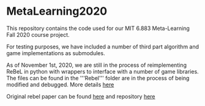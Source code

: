 # MetaLearning2020 

This repository contains the code used for our MIT 6.883 Meta-Learning Fall 2020 course project.


For testing purposes, we have included a number of third part algorithm and game implementations as submodules.

As of November 1st, 2020, we are still in the process of reimplementing ReBeL in python with wrappers to interface with a number of game libraries. The files can be found in the '''Rebel'''  folder are in the process of being modified and debugged. More details [here](https://github.com/damienwmartin/MetaLearning2020/tree/main/Rebel#python-rebel-implementation) 

Original rebel paper can be found [here](https://arxiv.org/abs/2007.13544) and repository [here](https://github.com/facebookresearch/rebel)
